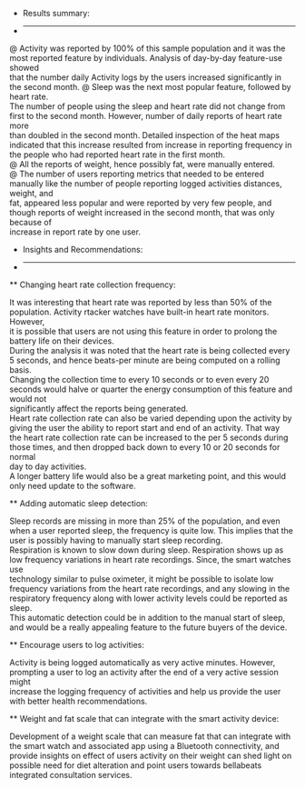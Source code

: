 * Results summary:  
* ------------------  
@ Activity was reported by 100% of this sample population and it was the most reported feature by individuals. Analysis of day-by-day feature-use showed   
that the number daily Activity logs by the users increased significantly in the second month.
@ Sleep was the next most popular feature, followed by heart rate.  
The number of people using the sleep and heart rate did not change from first to the second month. However, number of daily reports of heart rate more  
than doubled in the second month. Detailed inspection of the heat maps indicated that this increase resulted from increase in reporting frequency in  
the people who had reported heart rate in the first month.  
@ All the reports of weight, hence possibly fat, were manually entered.  
@ The number of users reporting metrics that needed to be entered manually like the number of people reporting logged activities distances, weight, and   
fat, appeared less popular and were reported by very few people, and though reports of weight increased in the second month, that was only because of   
increase in report rate by one user.  
  
* Insights and Recommendations:  
* ------------------------------  
  
** Changing heart rate collection frequency:  
  
It was interesting that heart rate was reported by less than 50% of the population. Activity rtacker watches have built-in heart rate monitors. However,   
it is possible that users are not using this feature in order to prolong the battery life on their devices.  
During the analysis it was noted that the heart rate is being collected every 5 seconds, and hence beats-per minute are being computed on a rolling basis.   
Changing the collection time to every 10 seconds or to even every 20 seconds would halve or quarter the energy consumption of this feature and would not   
significantly affect the reports being generated.   
Heart rate collection rate can also be varied depending upon the activity by giving the user the ability to report start and end of an activity. That way   
the heart rate collection rate can be increased to the per 5 seconds during those times, and then dropped back down to every 10 or 20 seconds for normal   
day to day activities.  
A longer battery life would also be a great marketing point, and this would only need update to the software.  
  
** Adding automatic sleep detection:  
  
Sleep records are missing in more than 25% of the population, and even when a user reported sleep, the frequency is quite low. This implies that the   
user is possibly having to manually start sleep recording.  
Respiration is known to slow down during sleep. Respiration shows up as low frequency variations in heart rate recordings. Since, the smart watches use  
technology similar to pulse oximeter, it might be possible to isolate low frequency variations from the heart rate recordings, and any slowing in the  
respiratory frequency along with lower activity levels could be reported as sleep.  
This automatic detection could be in addition to the manual start of sleep, and would be a really appealing feature to the future buyers of the device.  
  
** Encourage users to log activities:  
  
Activity is being logged automatically as very active minutes. However, prompting a user to log an activity after the end of a very active session might  
increase the logging frequency of activities and help us provide the user with better health recommendations.  
		
** Weight and fat scale that can integrate with the smart activity device:  
  
Development of a weight scale that can measure fat that can integrate with the smart watch and associated app using a Bluetooth connectivity, and provide 
insights on effect of users activity on their weight can shed light on possible need for diet alteration and point users towards bellabeats integrated 
consultation services.



